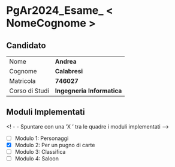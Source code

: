 # PgAr2024_Esame_ < NomeCognome >

## Candidato

|                |                            |
|----------------|----------------------------|
| Nome           | **Andrea**                 |
| Cognome        | **Calabresi**              |
| Matricola      | **746027**                 |
| Corso di Studi | **Ingegneria Informatica** |

## Moduli Implementati

<! - - Spuntare con una ’X ’ tra le quadre i moduli implementati -->

- [ ] Modulo 1: Personaggi
- [X] Modulo 2: Per un pugno di carte
- [ ] Modulo 3: Classifica
- [ ] Modulo 4: Saloon